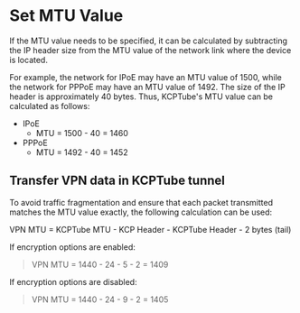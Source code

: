 # Set MTU Value

If the MTU value needs to be specified, it can be calculated by subtracting the IP header size from the MTU value of the network link where the device is located.

For example, the network for IPoE may have an MTU value of 1500, while the network for PPPoE may have an MTU value of 1492. The size of the IP header is approximately 40 bytes. Thus, KCPTube's MTU value can be calculated as follows:

- IPoE
    - MTU = 1500 - 40 = 1460
- PPPoE
    - MTU = 1492 - 40 = 1452

## Transfer VPN data in KCPTube tunnel

To avoid traffic fragmentation and ensure that each packet transmitted matches the MTU value exactly, the following calculation can be used:

VPN MTU = KCPTube MTU - KCP Header - KCPTube Header - 2 bytes (tail)

If encryption options are enabled:

> VPN MTU = 1440 - 24 - 5 - 2 = 1409

If encryption options are disabled:

> VPN MTU = 1440 - 24 - 9 - 2 = 1405

